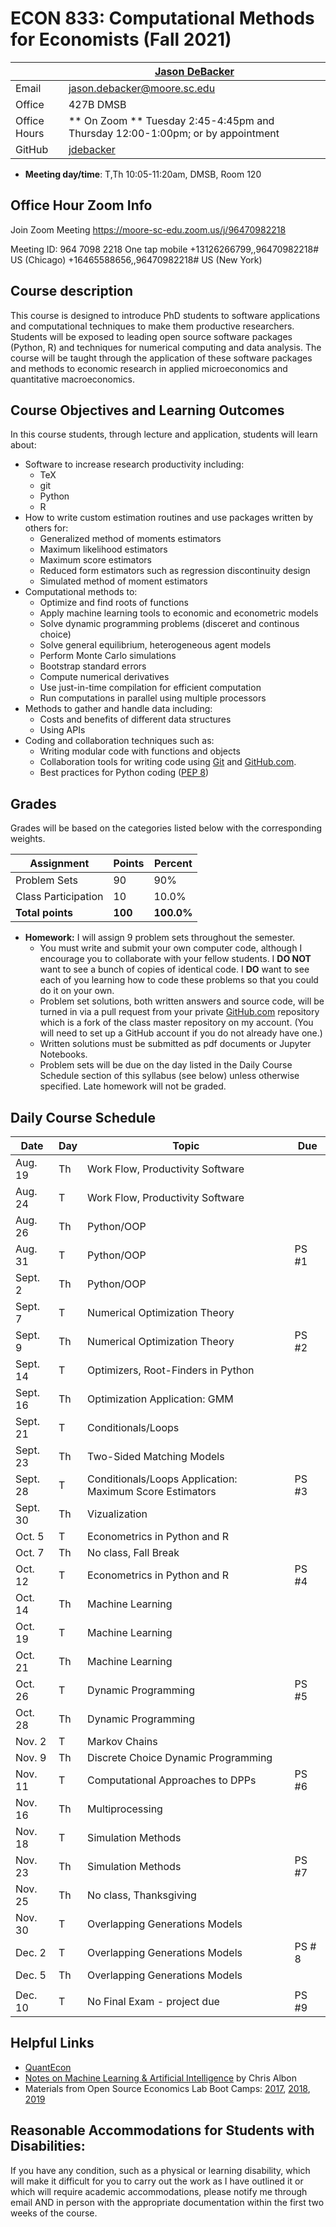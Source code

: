 # ECON 833: Computational Methods for Economists (Fall 2021) #

|  | [Jason DeBacker](http://jasondebacker.com) |
|--------------|--------------------------------------------------------------|
| Email | [jason.debacker@moore.sc.edu](mailto:jason.debacker@moore.sc.edu) |
| Office | 427B DMSB |
| Office Hours | ** On Zoom ** Tuesday 2:45-4:45pm and Thursday 12:00-1:00pm; or by appointment |
| GitHub | [jdebacker](https://github.com/jdebacker) |

* **Meeting day/time**: T,Th 10:05-11:20am, DMSB, Room 120

## Office Hour Zoom Info ##
Join Zoom Meeting
https://moore-sc-edu.zoom.us/j/96470982218

Meeting ID: 964 7098 2218
One tap mobile
+13126266799,,96470982218# US (Chicago)
+16465588656,,96470982218# US (New York)


## Course description ##

This course is designed to introduce PhD students to software applications and computational techniques to make them productive researchers. Students will be exposed to leading open source software packages (Python, R) and techniques for numerical computing and data analysis. The course will be taught through the application of these software packages and methods to economic research in applied microeconomics and quantitative macroeconomics.


## Course Objectives and Learning Outcomes ##

In this course students, through lecture and application, students will learn about:
* Software to increase research productivity including:
	* TeX
	* git
	* Python
	* R
* How to write custom estimation routines and use packages written by others for:
	* Generalized method of moments estimators
	* Maximum likelihood estimators
	* Maximum score estimators
	* Reduced form estimators such as regression discontinuity design
	* Simulated method of moment estimators
* Computational methods to:
	* Optimize and find roots of functions
	* Apply machine learning tools to economic and econometric models
	* Solve dynamic programming problems (disceret and continous choice)
	* Solve general equilibrium, heterogeneous agent models
	* Perform Monte Carlo simulations
	* Bootstrap standard errors
	* Compute numerical derivatives
	* Use just-in-time compilation for efficient computation
	* Run computations in parallel using multiple processors
* Methods to gather and handle data including:
	* Costs and benefits of different data structures
	* Using APIs
* Coding and collaboration techniques such as:
	* Writing modular code with functions and objects
	* Collaboration tools for writing code using [Git](https://git-scm.com/) and [GitHub.com](https://github.com/).
	* Best practices for Python coding ([PEP 8](https://www.python.org/dev/peps/pep-0008/))


## Grades ##

Grades will be based on the categories listed below with the corresponding weights.

Assignment                   | Points |   Percent  |
-----------------------------|--------|------------|
Problem Sets                 |   90   |    90%   |
Class Participation                |   10   |    10.0%   |
**Total points**             | **100** | **100.0%** |

* **Homework:** I will assign 9 problem sets throughout the semester.
	* You must write and submit your own computer code, although I encourage you to collaborate with your fellow students. I **DO NOT** want to see a bunch of copies of identical code. I **DO** want to see each of you learning how to code these problems so that you could do it on your own.
	* Problem set solutions, both written answers and source code, will be turned in via a pull request from your private [GitHub.com](https://git-scm.com/) repository which is a fork of the class master repository on my account. (You will need to set up a GitHub account if you do not already have one.)
	* Written solutions must be submitted as pdf documents or Jupyter Notebooks.
	* Problem sets will be due on the day listed in the Daily Course Schedule section of this syllabus (see below) unless otherwise specified. Late homework will not be graded.



## Daily Course Schedule ##

| Date     | Day | Topic                               | Due    |
|----------|-----|-------------------------------------|--------|
| Aug. 19  | Th  | Work Flow, Productivity Software    |        |
| Aug. 24  | T   | Work Flow, Productivity Software    |        |
| Aug. 26  | Th  | Python/OOP                          |   |
| Aug. 31  | T   | Python/OOP                          |   PS #1     |
| Sept. 2  | Th  | Python/OOP |        |
| Sept. 7 | T   | Numerical Optimization Theory |   |
| Sept. 9 | Th  |  Numerical Optimization Theory  | PS #2      |
| Sept. 14 | T   | Optimizers, Root-Finders in Python |        |
| Sept. 16 | Th  | Optimization Application: GMM                 |        |
| Sept. 21 | T   | Conditionals/Loops                   |   |
| Sept. 23 | Th  | Two-Sided Matching Models                  |        |
| Sept. 28   | T   | Conditionals/Loops Application: Maximum Score Estimators                       |  PS #3      |
| Sept. 30   | Th  | Vizualization        |   |
| Oct. 5   | T   | Econometrics in Python and R        |        |
| Oct. 7  | Th  | No class, Fall Break                |        |
| Oct. 12  | T   | Econometrics in Python and R        | PS #4  |
| Oct. 14  | Th  | Machine Learning     |        |
| Oct. 19  | T   | Machine Learning     |        |
| Oct. 21  | Th  | Machine Learning     |  |
| Oct. 26  | T   | Dynamic Programming                 |  PS #5      |
| Oct. 28  | Th  | Dynamic Programming                 |        |
| Nov. 2   | T   | Markov Chains                       |   |
| Nov. 9   | Th  | Discrete Choice Dynamic Programming |        |
| Nov. 11  | T   | Computational Approaches to DPPs     | PS #6      |
| Nov. 16  | Th  | Multiprocessing                     |        |
| Nov. 18  | T   | Simulation Methods                  |        |
| Nov. 23  | Th  | Simulation Methods                  |    PS #7    |
| Nov. 25  | Th  | No class, Thanksgiving              |        |
| Nov. 30  | T   | Overlapping Generations Models      |  |
| Dec. 2   | T   | Overlapping Generations Models      | PS # 8       |
| Dec. 5   | Th  | Overlapping Generations Models      |        |
|          |     |                                     |        |
| Dec. 10  | T   | No Final Exam - project due         | PS #9  |


## Helpful Links ##

* [QuantEcon](https://quantecon.org)
* [Notes on Machine Learning & Artificial Intelligence](https://chrisalbon.com) by Chris Albon
* Materials from Open Source Economics Lab Boot Camps: [2017](https://github.com/OpenSourceEcon/BootCamp2017), [2018](https://github.com/OpenSourceEcon/BootCamp2018), [2019](https://github.com/OpenSourceEcon/BootCamp2019)


## Reasonable Accommodations for Students with Disabilities: ##

If you have any condition, such as a physical or learning disability, which will make it difficult for you to carry out the work as I have outlined it or which will require academic accommodations, please notify me through email AND in person with the appropriate documentation within the first two weeks of the course.
